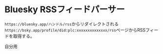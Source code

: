 # Bluesky RSSフィードパーサー

`https://bluesky.app/ハンドル/rss`からリダイレクトされる`https://bsky.app/profile/did:plc:xxxxxxxxxxxxxx/rss`ページからRSSフィードを取得する。

自分用
